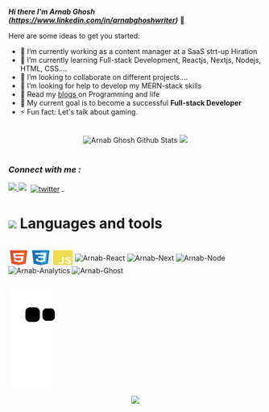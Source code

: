  ***Hi there I'm Arnab Ghosh (https://www.linkedin.com/in/arnabghoshwriter)*** 👋
 
Here are some ideas to get you started:

- 🔭 I’m currently working as a content manager at a SaaS strt-up Hiration
- 🌱 I’m currently learning Full-stack Development, Reactjs, Nextjs, Nodejs, HTML, CSS....
- 👯 I’m looking to collaborate on different projects....
- 🤔 I’m looking for help to develop my MERN-stack skills
- 💬 Read my <a href="https://blog.arnabghosh.me"> blogs <a> on Programming and life
- 🥅 My current goal is to become a successful **Full-stack Developer**
- ⚡ Fun fact: Let's talk about gaming.
 
 <br />
<div align="center"> 
 <img height="150em" alt = "Arnab Ghosh Github Stats" src="https://github-readme-stats.vercel.app/api?username=ghosharnab00&show_icons=true&theme=algolia&include_all_commits=true&count_private=true"/>
  <img height="150em" src="https://github-readme-stats.vercel.app/api/top-langs/?username=ghosharnab00&layout=compact&langs_count=7&theme=algolia"/>
</div>
 
<br />
 
### ***Connect with me :***

<a href="https://www.linkedin.com/in/arnabghoshwriter">
<img src="https://img.shields.io/badge/linkedin%20-%230077B5.svg?&style=for-the-badge&logo=linkedin&logoColor=white"/>
</a>
<a href="mailto:ghosharnab00@gmail.com"><img src="https://img.shields.io/badge/-Gmail-%23333?style=for-the-badge&logo=gmail&logoColor=white" target="_blank"></a>
<a href="https://twitter.com/arnabghosh_co">
  <img src="https://logos-world.net/wp-content/uploads/2020/04/Twitter-Logo.png" alt="twitter" style="vertical-align:top; margin:4px; width:50px">
</a>&nbsp;&nbsp;&nbsp; 

 <br />
 
<div align="left"> 
  <h1><img src="https://media.giphy.com/media/UvPvsX9oMlMWs/giphy.gif" height="30px"> Languages and tools</h1>
  <div style="display: inline_block"><br>
    <img align="center" alt="Arnab-HTML" height="30" width="40" src="https://raw.githubusercontent.com/devicons/devicon/master/icons/html5/html5-original.svg">
    <img align="center" alt="Arnab-CSS" height="30" width="40" src="https://raw.githubusercontent.com/devicons/devicon/master/icons/css3/css3-original.svg">
    <img align="center" alt="Arnab-Js" height="30" width="40" src="https://raw.githubusercontent.com/devicons/devicon/master/icons/javascript/javascript-plain.svg">
<!--     <img align="center" alt="Isa-Ts" height="30" width="40" src="https://cdn.jsdelivr.net/gh/devicons/devicon/icons/typescript/typescript-original.svg"> -->
    <img align="center" alt="Arnab-React" height="30" width="40" src="https://cdn.jsdelivr.net/gh/devicons/devicon/icons/react/react-original.svg">
<!--     <img align="center" alt="Isa-Redux" height="30" width="40" src="https://cdn.jsdelivr.net/gh/devicons/devicon/icons/redux/redux-original.svg"> -->
    <img align="center" alt="Arnab-Next" height="30" width="40" src="https://cdn.jsdelivr.net/gh/devicons/devicon/icons/nextjs/nextjs-original.svg">
<!--     <img align="center" alt="Isa-Sass" height="30" width="40" src="https://cdn.jsdelivr.net/gh/devicons/devicon/icons/sass/sass-original.svg"> -->
  <img align="center" alt="Arnab-Node" height="30" width="40" src="https://arnabghosh.me/img/logo-nodejs.png">
   <img align="center" alt="Arnab-Analytics" height="30" width="40" src="https://arnabghosh.me/img/analytics-logo.png">
   <img align="center" alt="Arnab-Ghost" height="30" width="40" src="https://arnabghosh.me/img/ghost-logo.png">
 </div>
</div>
  
<br />
 
![Snake animation](https://github.com/ghosharnab00/ghosharnab00/blob/output/github-contribution-grid-snake.svg)

<!---
ghosharnab00/ghosharnab00 is a ✨ special ✨ repository because its `README.md` (this file) appears on your GitHub profile.
You can click the Preview link to take a look at your changes.
---><div align="center">
![](https://komarev.com/ghpvc/?username=ghosharnab00&color=blueviolet&style=flat-square)
   </div>
